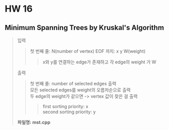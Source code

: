 # HW 16


## Minimum Spanning Trees by Kruskal's Algorithm
> 입력
> > 첫 번째 줄: N(number of vertex)
> > EOF 까지: x y W(weight)  
> > > x와 y를 연결하는 edge가 존재하고 각 edge의 weight 가 W
>  
> 출력
> > 첫 번째 줄: number of selected edges 출력  
> > 모든 selected edges를 weight의 오름차순으로 출력  
> > 두 edge의 weight가 같으면 -> vertex 값이 찾은 걸 출력  
> > > first sorting priority: x  
> > > second sorting priority: y  
>  
> **파일명: mst.cpp**
